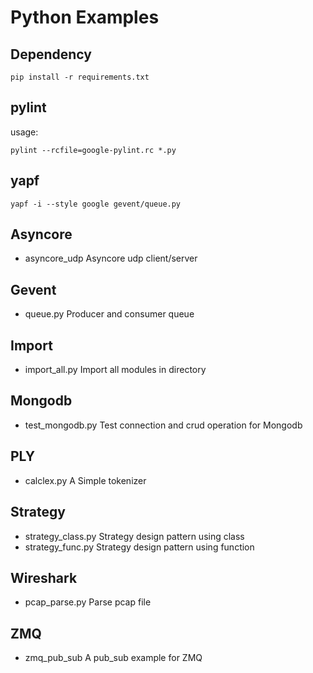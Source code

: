 # Python Examples

## Dependency

    pip install -r requirements.txt

## pylint

usage:

    pylint --rcfile=google-pylint.rc *.py

## yapf

    yapf -i --style google gevent/queue.py

## Asyncore

* asyncore_udp Asyncore udp client/server

## Gevent

* queue.py Producer and consumer queue

## Import

* import_all.py Import all modules in directory

## Mongodb

* test_mongodb.py Test connection and crud operation for Mongodb

## PLY

* calclex.py A Simple tokenizer

## Strategy

* strategy_class.py Strategy design pattern using class
* strategy_func.py Strategy design pattern using function

## Wireshark

* pcap_parse.py Parse pcap file

## ZMQ

* zmq_pub_sub A pub_sub example for ZMQ

